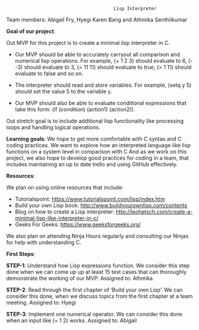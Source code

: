 											Lisp Interpreter

Team members: Abigail Fry, Hyegi Karen Bang and Athmika Senthilkumar

**Goal of our project**: 

Out MVP for this project is to create a minimal lisp interpreter in C.

 + Our MVP should be able to accurately carryout all comparison and numerical lisp operations.  For example, (+ 1 2 3) should evaluate to 6,  (- -3) should evaluate to 3,  (= 11 11) should evaluate to true,  (> 1 11) should evaluate to false and so on.

 + The interpreter should read and store variables. For example, (setq y 5) should set the value 5 to the variable y. 

 + Our MVP should also be able to evaluate conditional expressions that take this form: (if (condition) (action1) (action2)). 

Out stretch goal is to include additional lisp functionality like processing loops and handling logical operations.  

**Learning goals**: 
We hope to get more comfortable with C syntax and C coding practices. We want to explore how an interpreted language like lisp functions on a system level in comparison with C  And as we work on this project, we also hope to develop good practices for coding in a team, that includes maintaining an up to date trello and using GitHub effectively. 

**Resources**: 

We plan on using online resources that include:

+ Tutorialspoint: https://www.tutorialspoint.com/lisp/index.htm
+ Build your own Lisp book: http://www.buildyourownlisp.com/contents
+ Blog on how to create a Lisp interpreter: http://leohetsch.com/create-a-minimal-lisp-like-interpreter-in-c/
+ Geeks For Geeks: https://www.geeksforgeeks.org/

We also plan on attending Ninja Hours regularly and consulting our Ninjas for help with understanding C. 

**First Steps**:

**STEP-1**:  Understand how Lisp expressions function. We consider this step done when we can come up up at least 15 test cases that can thoroughly demonstrate the working of our MVP. 
Assigned to: Athmika

**STEP-2**: Read through the first chapter of ‘Build your own Lisp’. We can consider this done, when we discuss topics from the first chapter at a team meeting. 
Assigned to: Hyegi

**STEP-3**: Implement one numerical operator. We can consider this done when an input like (+ 1 2) works. 
Assigned to: Abigail

